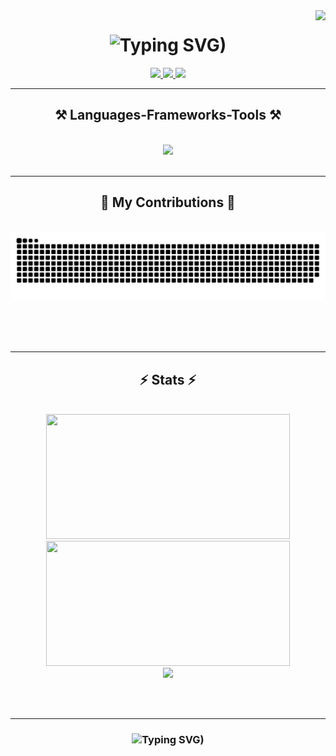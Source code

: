 <img align="right" src="https://visitor-badge.laobi.icu/badge?page_id=EvelinAlvarado.EvelinAlvarado" />

<h1 align="center">
    <img src="https://readme-typing-svg.herokuapp.com?font=Righteous&size=35&duration=4000&pause=1000&color=FAD000&center=true&vCenter=true&random=false&width=500&height=70&lines=Hi+There!+%F0%9F%91%8B;I'm+Evelin+Alvarado!+%F0%9F%91%A9%F0%9F%8F%BB%E2%80%8D%F0%9F%92%BB" alt="Typing SVG)" />
</h1>
<!--
<h3 align="center">A passionate ### from Peru PE </h3>

<br/>

<div align="center">
 
 🔭 I’m currently working on 
 
 🌱 I’m currently learning **Redis, Tailwind, React Native Expo**

 💬 Ask me about **Node.js, React, Firebase, MongoDB... or 

 ⚡ Fun fact *https://readme-typing-svg.herokuapp.com?font=Righteous&size=35&duration=4000&pause=1000&color=47119C&center=true&vCenter=true&random=false&width=500&height=70&lines=Hi+There!+%F0%9F%91%8B;I'm+Evelin+Alvarado!+%F0%9F%91%A9%F0%9F%8F%BB%E2%80%8D%F0%9F%92%BB" alt="Typing SVG*Game of Thrones Night's Watch cloaks are made from Ikea rugs**
 
 </div> -->
 
<div align="center"> 
  <!--
  <a href="mailto:eve">
    <img src="https://img.shields.io/badge/Gmail-333333?style=for-the-badge&logo=gmail&logoColor=red" /> -->
  </a>
  <a href="https://www.linkedin.com/in/evelinalvarado/" target="_blank">
    <img src="https://img.shields.io/badge/LinkedIn-0077B5?style=for-the-badge&logo=linkedin&logoColor=white" target="_blank" />
  </a>
  <a href="#" target="_blank">
     <img src="https://img.shields.io/badge/Portfolio-FF5722?style=for-the-badge&logo=todoist&logoColor=white" target="_blank" /> <!-- sqlite, safari, google-chrome are other good icon options -->
      <a href="https://open.spotify.com/user/evelinalvarado" target="_blank"><img src="https://img.shields.io/badge/Spotify-1ED760?&style=for-the-badge&logo=spotify&logoColor=white" target="_blank"></a>
  </a>
</div>

 <hr/>
 
<h2 align="center">⚒️ Languages-Frameworks-Tools ⚒️</h2>
<br/>
<div align="center">
    <img src="https://skillicons.dev/icons?i=html,css,javascript,,react,styledcomponents,vscode,git,github,figma" />
    <!--<img src="https://skillicons.dev/icons?i=nodejs,python,javascript,typescript,express,firebase,mongodb,c,java,nextjsk" /><br>-->
</div>

<br/>
<hr/>

<div align="center">
  <h2>🐍 My Contributions 🐍</h2>
  <br>
  <img alt="snake eating my contributions" src="https://raw.githubusercontent.com/EvelinAlvarado/EvelinAlvarado/output/github-contribution-grid-snake.svg" />
  
  <br/><br/><br/>
</div>

<hr/>

<h2 align="center">⚡ Stats ⚡</h2>
<br>

<div align=center>
  <img width=390 height=200 src="https://github-readme-stats.vercel.app/api?username=EvelinAlvarado&theme=shades-of-purple&show_icons=true&hide_border=true&count_private=true"/>
  <img width=390 height=200 src="https://github-readme-streak-stats.herokuapp.com/?user=EvelinAlvarado&theme=shades-of-purple&hide_border=true"/><br/>
  <img width=390 src="https://github-readme-stats.vercel.app/api/top-langs/?username=EvelinAlvarado&theme=shades-of-purple&show_icons=true&hide_border=true&layout=compact"/>
</div>

<br/><br/>
<hr/>

<h3 align="center">
    <img src="https://readme-typing-svg.herokuapp.com?font=Righteous&size=25&duration=4000&pause=1000&color=FAD000&center=true&vCenter=true&random=false&width=500&height=70&lines=Thanks+for+visiting!+✌️" alt="Typing SVG)" />
</h3>

<br/>



<!--
**EvelinAlvarado/EvelinAlvarado** is a ✨ _special_ ✨ repository because its `README.md` (this file) appears on your GitHub profile.

Here are some ideas to get you started:

- 🔭 I’m currently working on ...
- 🌱 I’m currently learning ...
- 👯 I’m looking to collaborate on ...
- 🤔 I’m looking for help with ...
- 💬 Ask me about ...
- 📫 How to reach me: ...
- 😄 Pronouns: ...
- ⚡ Fun fact: ...
-->
  

